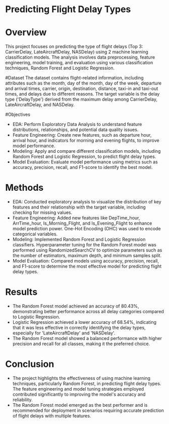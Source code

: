 # Predicting Flight Delay Types
# Overview

This project focuses on predicting the type of flight delays (Top 3: CarrierDelay, LateAircraftDelay, NASDelay) using 2 machine learning classification models. The analysis involves data preprocessing, feature engineering, model training, and evaluation using various classification techniques, Random Forest and Logistic Regression.

#Dataset
The dataset contains flight-related information, including attributes such as the month, day of the month, day of the week, departure and arrival times, carrier, origin, destination, distance, taxi-in and taxi-out times, and delays due to different reasons. The target variable is the delay type ('DelayType') derived from the maximum delay among CarrierDelay, LateAircraftDelay, and NASDelay.

#Objectives
- EDA: Perform Exploratory Data Analysis to understand feature distributions, relationships, and potential data quality issues.
- Feature Engineering: Create new features, such as departure hour, arrival hour, and indicators for morning and evening flights, to improve model performance.
- Modeling: Apply and compare different classification models, including Random Forest and Logistic Regression, to predict flight delay types.
- Model Evaluation: Evaluate model performance using metrics such as accuracy, precision, recall, and F1-score to identify the best model.

# Methods
- EDA: Conducted exploratory analysis to visualize the distribution of key features and their relationship with the target variable, including checking for missing values.
- Feature Engineering: Added new features like DepTime_hour, ArrTime_hour, Is_Morning_Flight, and Is_Evening_Flight to enhance model prediction power. One-Hot Encoding (OHC) was used to encode categorical variables.
- Modeling: Implemented Random Forest and Logistic Regression classifiers. Hyperparameter tuning for the Random Forest model was performed using RandomizedSearchCV to optimize parameters such as the number of estimators, maximum depth, and minimum samples split.
- Model Evaluation: Compared models using accuracy, precision, recall, and F1-score to determine the most effective model for predicting flight delay types.

# Results
- The Random Forest model achieved an accuracy of 80.43%, demonstrating better performance across all delay categories compared to Logistic Regression.
- Logistic Regression achieved a lower accuracy of 68.54%, indicating that it was less effective in correctly identifying the delay types, especially for 'LateAircraftDelay' and 'NASDelay'.
- The Random Forest model showed a balanced performance with higher precision and recall for all classes, making it the preferred choice.

# Conclusion
- The project highlights the effectiveness of using machine learning techniques, particularly Random Forest, in predicting flight delay types. The feature engineering and model tuning strategies employed contributed significantly to improving the model's accuracy and reliability.
-  The Random Forest model emerged as the best performer and is recommended for deployment in scenarios requiring accurate prediction of flight delays with multiple features.
